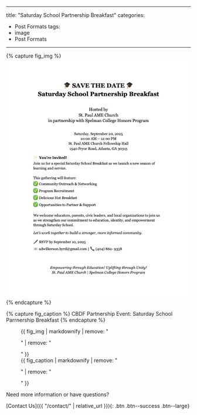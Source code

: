 
---
title: "Saturday School Partnership Breakfast"
categories:
  - Post Formats
tags:
  - image
  - Post Formats
---

{% capture fig_img %}
[![Saturday School Partnership Breakfast](assets/images/Saturday-School.jpg)](assets/images/Saturday-School.jpg)
{% endcapture %}

{% capture fig_caption %}
CBDF Partnership Event: Saturday School Parrnership Breakfast
{% endcapture %}

<figure>
  {{ fig_img | markdownify | remove: "<p>" | remove: "</p>" }}
  <figcaption>{{ fig_caption | markdownify | remove: "<p>" | remove: "</p>" }}</figcaption>
</figure>

Need more information or have questions?

[Contact Us]({{ "/contact/" | relative_url }}){: .btn .btn--success .btn--large}



